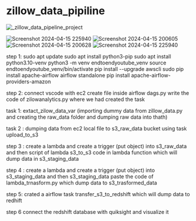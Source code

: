 # zillow_data_pipiline

![_zillow_data_pipeline_project](https://github.com/balwant-chauhan-data-eng-project/zillow_data_pipiline/assets/167126710/bfcbfdef-3222-4892-bc11-c56926c63798)

![Screenshot 2024-04-15 225940](https://github.com/user-attachments/assets/1b76811b-a253-4e87-8089-95a546c65006)
![Screenshot 2024-04-15 200605](https://github.com/user-attachments/assets/a87df9ba-2f3c-472b-9695-77f580e12cd2)
![Screenshot 2024-04-15 200628](https://github.com/user-attachments/assets/d15d7d32-1627-49d8-9530-395b7d3cbd2a)
![Screenshot 2024-04-15 225940](https://github.com/user-attachments/assets/d03142af-7cb9-40e2-9bf7-d4715705cdf7)


step 1:
sudo apt update
sudo apt install python3-pip
sudo apt install python3.10-venv
python3 -m venv endtoendyoutube_venv
source endtoendyoutube_venv/bin/activate
pip install --upgrade awscli
sudo pip install apache-airflow
airflow standalone
pip install apache-airflow-providers-amazon

step 2:
connect vscode with ec2
create file inside airflow dags.py
write the code of zilowanalytics.py
where we had created the task




task 1: extact_zilow_data_var (importing dummy data from zillow_data.py and creating the raw_data folder and dumping raw data into thath)




task 2 : dumping data from ec2 local file to s3_raw_data  bucket using task upload_to_s3




step 3 : create a lambda and create a trigger (put object) into s3_raw_data and then script of lambda s3_to_s3 code in lambda function which will dump data in s3_staging_data



step 4 : create a lambda and create a trigger (put object) into s3_staging_data and then s3_staging_data paste the code of lambda_trnasform.py which dump data to s3_trasformed_data




step 5: crated a airflow task transfer_s3_to_redshift which will dump data to redhift 



step 6 connect the redshift database with quiksight and visualize it 
